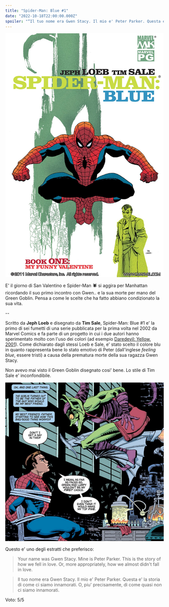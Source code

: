 ```yaml
---
title: "Spider-Man: Blue #1"
date: "2022-10-18T22:00:00.000Z"
spoiler: "“Il tuo nome era Gwen Stacy. Il mio e' Peter Parker. Questa e' la storia di come ci siamo innamorati. O, piu' precisamente, di come quasi non ci siamo innamorati.”"
---
```


![Spider-Man: Blue #1 Cover](./cover.jpeg)

E' il giorno di San Valentino e Spider-Man :spider: si aggira per Manhattan ricordando il suo primo incontro con Gwen.. e la sua morte per mano del Green Goblin. Pensa a come le scelte che ha fatto abbiano condizionato la sua vita.

--

Scritto da **Jeph Loeb** e disegnato da **Tim Sale**, Spider-Man: Blue #1 e' la primo di sei fumetti di una serie pubblicata per la prima volta nel 2002 da Marvel Comics e fa parte di un progetto in cui i due autori hanno sperimentato molto con l'uso dei colori (ad esempio [Daredevil: Yellow, 2001](https://www.marvel.com/comics/series/377/daredevil_yellow_2001_-_2002)). Come dichiarato dagli stessi Loeb e Sale, e' stato scelto il colore blu in quanto rappresenta bene lo stato emotivo di Peter (dall'inglese *feeling blue*, essere tristi) a causa della prematura morte della sua ragazza Gwen Stacy. 

Non avevo mai visto il Green Goblin disegnato cosi' bene. Lo stile di Tim Sale e' inconfondibile.

![The Green Goblin](./green-goblin.png)

Questo e' uno degli estratti che preferisco:

<blockquote>
  Your name was Gwen Stacy. Mine is Peter Parker. This is the story of how we fell in love. Or, more appropriately, how we almost didn't fall in love.
</blockquote>

<blockquote>
  Il tuo nome era Gwen Stacy. Il mio e' Peter Parker. Questa e' la storia di come ci siamo innamorati. O, piu' precisamente, di come quasi non ci siamo innamorati.
</blockquote>

Voto: 5/5